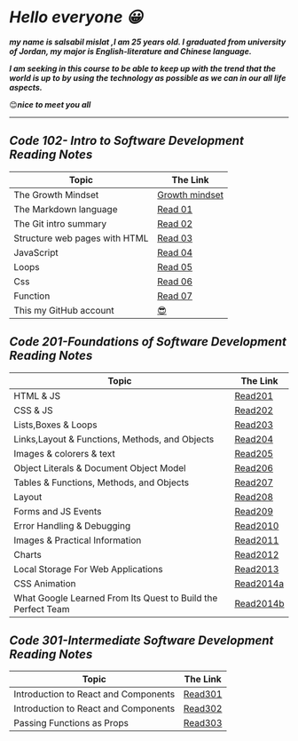 # ***Hello everyone 😀***

***my name is salsabil mislat ,I am 25 years old. I graduated from university of Jordan, my major is English-literature and Chinese language.***

***I am seeking in this course to be able to keep up with the trend that the world is up to by using the technology as possible as we can in our all life aspects.***

😊***nice to meet you all***

__________________

## *Code 102- Intro to Software Development Reading Notes*

| Topic      | The Link |
| ----------- | ----------- |
| The Growth Mindset      | [Growth mindset](https://salsabilmislat.github.io/reading-notes/growthmindset)       |
| The Markdown language   | [Read 01](https://salsabilmislat.github.io/reading-notes/Read01)       |
| The Git intro summary | [Read 02](https://salsabilmislat.github.io/reading-notes/Read02) |
| Structure web pages with HTML | [Read 03](https://salsabilmislat.github.io/reading-notes/Read03) |
| JavaScript | [Read 04](https://salsabilmislat.github.io/reading-notes/Read04) |
| Loops | [Read 05](https://salsabilmislat.github.io/reading-notes/Read05) |
| Css | [Read 06](https://salsabilmislat.github.io/reading-notes/Read06) |
| Function |[Read 07](https://salsabilmislat.github.io/reading-notes/Read07)  |
| This my GitHub account |[😎](https://github.com/salsabilmislat) |

## *Code 201-Foundations of Software Development Reading Notes*

| Topic      | The Link |
| ----------- | ----------- |
| HTML & JS |[Read201](https://salsabilmislat.github.io/reading-notes/Read201) |
| CSS & JS |[Read202](https://salsabilmislat.github.io/reading-notes/Read202)|
| Lists,Boxes & Loops | [Read203](https://salsabilmislat.github.io/reading-notes/Read203) |
| Links,Layout & Functions, Methods, and Objects | [Read204](https://salsabilmislat.github.io/reading-notes/Read204)|
| Images & colorers & text |[Read205](https://salsabilmislat.github.io/reading-notes/Read205)|
| Object Literals & Document Object Model| [Read206](https://salsabilmislat.github.io/reading-notes/Read206) |
| Tables & Functions, Methods, and Objects | [Read207](https://salsabilmislat.github.io/reading-notes/Read207) |
| Layout | [Read208](https://salsabilmislat.github.io/reading-notes/Read208) |
| Forms and JS Events| [Read209](https://salsabilmislat.github.io/reading-notes/Read209) |
| Error Handling & Debugging | [Read2010](https://salsabilmislat.github.io/reading-notes/Read2010) |
| Images & Practical Information | [Read2011](https://salsabilmislat.github.io/reading-notes/Read2011) |
| Charts | [Read2012](https://salsabilmislat.github.io/reading-notes/Read2012) |
| Local Storage For Web Applications|[Read2013](https://salsabilmislat.github.io/reading-notes/Read2013) |
| CSS Animation | [Read2014a](https://salsabilmislat.github.io/reading-notes/Read2014a) |
| What Google Learned From Its Quest to Build the Perfect Team |[Read2014b](https://salsabilmislat.github.io/reading-notes/Read2014b) |



## *Code 301-Intermediate Software Development Reading Notes*

| Topic      | The Link |
| ----------- | ----------- |
| Introduction to React and Components | [Read301](https://salsabilmislat.github.io/reading-notes/Read301) |
| Introduction to React and Components | [Read302](https://salsabilmislat.github.io/reading-notes/Read302) |
| Passing Functions as Props | [Read303](https://salsabilmislat.github.io/reading-notes/Read303) |